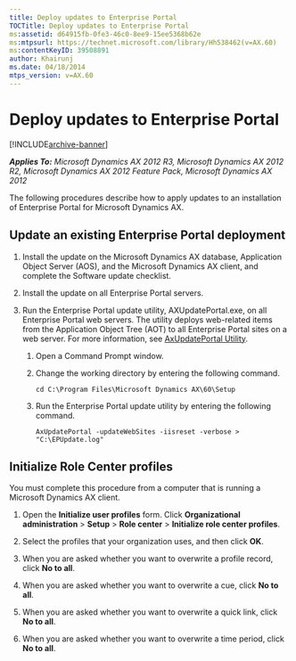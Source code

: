 ```yaml
---
title: Deploy updates to Enterprise Portal
TOCTitle: Deploy updates to Enterprise Portal
ms:assetid: d64915fb-0fe3-46c0-8ee9-15ee5368b62e
ms:mtpsurl: https://technet.microsoft.com/library/Hh538462(v=AX.60)
ms:contentKeyID: 39508891
author: Khairunj
ms.date: 04/18/2014
mtps_version: v=AX.60
---
```


# Deploy updates to Enterprise Portal 


[!INCLUDE[archive-banner](includes/archive-banner.md)]


_**Applies To:** Microsoft Dynamics AX 2012 R3, Microsoft Dynamics AX 2012 R2, Microsoft Dynamics AX 2012 Feature Pack, Microsoft Dynamics AX 2012_

The following procedures describe how to apply updates to an installation of Enterprise Portal for Microsoft Dynamics AX.

## Update an existing Enterprise Portal deployment

1.  Install the update on the Microsoft Dynamics AX database, Application Object Server (AOS), and the Microsoft Dynamics AX client, and complete the Software update checklist.

2.  Install the update on all Enterprise Portal servers.

3.  Run the Enterprise Portal update utility, AXUpdatePortal.exe, on all Enterprise Portal web servers. The utility deploys web-related items from the Application Object Tree (AOT) to all Enterprise Portal sites on a web server. For more information, see [AxUpdatePortal Utility](https://technet.microsoft.com/library/dd261467\(v=ax.60\)).
    
    1.  Open a Command Prompt window.
    
    2.  Change the working directory by entering the following command.
        
            cd C:\Program Files\Microsoft Dynamics AX\60\Setup
    
    3.  Run the Enterprise Portal update utility by entering the following command.
        
            AxUpdatePortal -updateWebSites -iisreset -verbose > "C:\EPUpdate.log"

## Initialize Role Center profiles

You must complete this procedure from a computer that is running a Microsoft Dynamics AX client.

1.  Open the **Initialize user profiles** form. Click **Organizational administration** \> **Setup** \> **Role center** \> **Initialize role center profiles**.

2.  Select the profiles that your organization uses, and then click **OK**.

3.  When you are asked whether you want to overwrite a profile record, click **No to all**.

4.  When you are asked whether you want to overwrite a cue, click **No to all**.

5.  When you are asked whether you want to overwrite a quick link, click **No to all**.

6.  When you are asked whether you want to overwrite a time period, click **No to all**.

  


